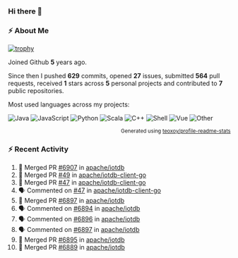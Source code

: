 ### Hi there 👋

### :zap: About Me

[![trophy](https://github-profile-trophy.vercel.app/?username=HTHou&theme=onedark)](https://github.com/ryo-ma/github-profile-trophy)
   
Joined Github **5** years ago.

Since then I pushed **629** commits, opened **27** issues, submitted **564** pull requests, received **1** stars across **5** personal projects and contributed to **7** public repositories.

Most used languages across my projects:

![Java](https://img.shields.io/static/v1?style=flat-square&label=%E2%A0%80&color=555&labelColor=%23b07219&message=Java%EF%B8%B194.4%25)
![JavaScript](https://img.shields.io/static/v1?style=flat-square&label=%E2%A0%80&color=555&labelColor=%23f1e05a&message=JavaScript%EF%B8%B11.4%25)
![Python](https://img.shields.io/static/v1?style=flat-square&label=%E2%A0%80&color=555&labelColor=%233572A5&message=Python%EF%B8%B10.7%25)
![Scala](https://img.shields.io/static/v1?style=flat-square&label=%E2%A0%80&color=555&labelColor=%23c22d40&message=Scala%EF%B8%B10.6%25)
![C++](https://img.shields.io/static/v1?style=flat-square&label=%E2%A0%80&color=555&labelColor=%23f34b7d&message=C%2B%2B%EF%B8%B10.6%25)
![Shell](https://img.shields.io/static/v1?style=flat-square&label=%E2%A0%80&color=555&labelColor=%2389e051&message=Shell%EF%B8%B10.4%25)
![Vue](https://img.shields.io/static/v1?style=flat-square&label=%E2%A0%80&color=555&labelColor=%2341b883&message=Vue%EF%B8%B10.3%25)
![Other](https://img.shields.io/static/v1?style=flat-square&label=%E2%A0%80&color=555&labelColor=%23ededed&message=Other%EF%B8%B11.2%25)

<p align="right"><sub>Generated using <a href="https://github.com/marketplace/actions/profile-readme-stats">teoxoy/profile-readme-stats</a></sub></p>


<!--![](https://github.com/HTHou/HTHou/blob/output/github-contribution-grid-snake.svg)-->

<!--![Haonan Hou's github stats](https://github-readme-stats.vercel.app/api?username=HTHou&count_private=true&show_icons=true&theme=onedark)-->

<!--![Haonan Hou's wakatime stats](https://github-readme-stats.vercel.app/api/wakatime?username=HTHou&layout=compact&theme=onedark)-->

<!--![Top Langs](https://github-readme-stats.vercel.app/api/top-langs/?username=HTHou&theme=onedark&layout=compact)-->

### :zap: Recent Activity
<!--START_SECTION:activity-->
1. 🎉 Merged PR [#6907](https://github.com/apache/iotdb/pull/6907) in [apache/iotdb](https://github.com/apache/iotdb)
2. 🎉 Merged PR [#49](https://github.com/apache/iotdb-client-go/pull/49) in [apache/iotdb-client-go](https://github.com/apache/iotdb-client-go)
3. 🎉 Merged PR [#47](https://github.com/apache/iotdb-client-go/pull/47) in [apache/iotdb-client-go](https://github.com/apache/iotdb-client-go)
4. 🗣 Commented on [#47](https://github.com/apache/iotdb-client-go/issues/47) in [apache/iotdb-client-go](https://github.com/apache/iotdb-client-go)
5. 🎉 Merged PR [#6897](https://github.com/apache/iotdb/pull/6897) in [apache/iotdb](https://github.com/apache/iotdb)
6. 🗣 Commented on [#6894](https://github.com/apache/iotdb/issues/6894) in [apache/iotdb](https://github.com/apache/iotdb)
7. 🗣 Commented on [#6896](https://github.com/apache/iotdb/issues/6896) in [apache/iotdb](https://github.com/apache/iotdb)
8. 🗣 Commented on [#6897](https://github.com/apache/iotdb/issues/6897) in [apache/iotdb](https://github.com/apache/iotdb)
9. 🎉 Merged PR [#6895](https://github.com/apache/iotdb/pull/6895) in [apache/iotdb](https://github.com/apache/iotdb)
10. 🎉 Merged PR [#6889](https://github.com/apache/iotdb/pull/6889) in [apache/iotdb](https://github.com/apache/iotdb)
<!--END_SECTION:activity-->

<!--
**HTHou/HTHou** is a ✨ _special_ ✨ repository because its `README.md` (this file) appears on your GitHub profile.

Here are some ideas to get you started:

- 🔭 I’m currently working on ...
- 🌱 I’m currently learning ...
- 👯 I’m looking to collaborate on ...
- 🤔 I’m looking for help with ...
- 💬 Ask me about ...
- 📫 How to reach me: ...
- 😄 Pronouns: ...
- ⚡ Fun fact: ...
-->
